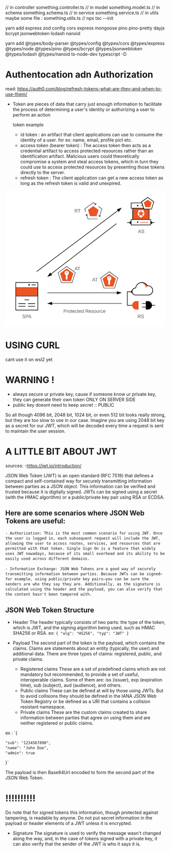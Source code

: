// in controller
something.controller.ts
// in model
something.model.ts
// in schema
something.schema.ts
// in service
something.service.ts
// in utils
maybe some file : something.utils.ts
//
npx tsc --init

yarn add express zod config cors express mongoose pino pino-pretty dayjs bcrypt jsonwebtoken lodash nanoid

yarn add @types/body-parser @types/config @types/cors @types/express @types/node @types/pino @types/bcrypt @types/jsonwebtoken @types/lodash @types/nanoid ts-node-dev typescript -D

# Authentocation adn Authorization
read:
https://auth0.com/blog/refresh-tokens-what-are-they-and-when-to-use-them/ 
- Token
   are pieces of data that carry just enough information to facilitate the 
   process of determining a user's identity or authorizing a user to perform 
   an action
    
   token example 
   - id token : an artifact that client applications can use to consume the 
   identity of a user. for ex: name, email, profile pict etc.
   - access token (bearer token) : The access token then acts as a 
   credential artifact to access protected resources rather than an 
   identification artifact. Malicious users could theoretically 
   compromise a system and steal access tokens, which in turn they 
   could use to access protected resources by presenting those tokens 
   directly to the server.
   - refresh token : The client application can get a new access token as long as the refresh token is valid and unexpired.
    
![](./diagrams/rt-and-at.png)

# USING CURL

cant use it on wsl2 yet

# WARNING !

- always secure ur private key, cause if someone know ur private key, they can generate their own token ONLY ON SERVER SIDE
- public key doesnt need to keep secret :: PUBLIC

So all though 4096 bit, 2048 bit, 1024 bit, or even 512 bit looks really strong, but they are too slow to use in our case. Imagine you are using 2048 bit key as a secret for our JWT, which will be decoded every time a request is sent to maintain the user session.

# A LITTLE BIT ABOUT JWT

sources: -https://jwt.io/introduction/

JSON Web Token (JWT) is an open standard (RFC 7519) that defines a compact and self-contained way for securely transmitting information between parties as a JSON object. This information can be verified and trusted because it is digitally signed. JWTs can be signed using a secret (with the HMAC algorithm) or a public/private key pair using RSA or ECDSA.

## Here are some scenarios where JSON Web Tokens are useful:

    - Authorization: This is the most common scenario for using JWT. Once the user is logged in, each subsequent request will include the JWT, allowing the user to access routes, services, and resources that are permitted with that token. Single Sign On is a feature that widely uses JWT nowadays, because of its small overhead and its ability to be easily used across different domains.

    - Information Exchange: JSON Web Tokens are a good way of securely transmitting information between parties. Because JWTs can be signed—for example, using public/private key pairs—you can be sure the senders are who they say they are. Additionally, as the signature is calculated using the header and the payload, you can also verify that the content hasn't been tampered with.

## JSON Web Token Structure

- Header
  The header typically consists of two parts: the type of the token, which is JWT, and the signing algorithm being used, such as HMAC SHA256 or RSA.
  ex:
  `{
  "alg": "HS256",
  "typ": "JWT"
}`
- Payload
  The second part of the token is the payload, which contains the claims. Claims are statements about an entity (typically, the user) and additional data. There are three types of claims: registered, public, and private claims.

  - Registered claims
    These are a set of predefined claims which are not mandatory but recommended, to provide a set of useful, interoperable claims. Some of them are: iss (issuer), exp (expiration time), sub (subject), aud (audience), and others.
  - Public claims
    These can be defined at will by those using JWTs. But to avoid collisions they should be defined in the IANA JSON Web Token Registry or be defined as a URI that contains a collision resistant namespace.
  - Private claims
    These are the custom claims created to share information between parties that agree on using them and are neither registered or public claims.

ex :
`{

    "sub": "1234567890",
    "name": "John Doe",
    "admin": true

}`

The payload is then Base64Url encoded to form the second part of the JSON Web Token.

# !!!!!!!!!!

Do note that for signed tokens this information, though protected against tampering, is readable by anyone. Do not put secret information in the payload or header elements of a JWT unless it is encrypted.

- Signature
  The signature is used to verify the message wasn't changed along the way, and, in the case of tokens signed with a private key, it can also verify that the sender of the JWT is who it says it is.
